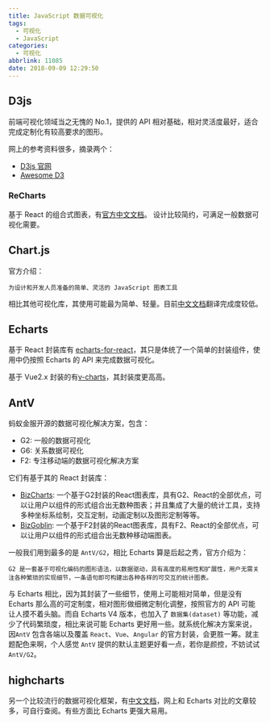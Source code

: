 ```yaml
---
title: JavaScript 数据可视化
tags:
  - 可视化
  - JavaScript
categories:
  - 可视化
abbrlink: 11085
date: 2018-09-09 12:29:50
---
```


## D3js
前端可视化领域当之无愧的 No.1，提供的 API 相对基础，相对灵活度最好，适合完成定制化有较高要求的图形。

网上的参考资料很多，摘录两个：

- [D3js 官网](https://d3js.org/)
- [Awesome D3](https://github.com/wbkd/awesome-d3)


### ReCharts

基于 React 的组合式图表，有[官方中文文档](http://recharts.org/zh-CN)。
设计比较简约，可满足一般数据可视化需要。


## Chart.js
官方介绍：

    为设计和开发人员准备的简单、灵活的 JavaScript 图表工具
相比其他可视化库，其使用可能最为简单、轻量。目前[中文文档](http://chartjs.cn/)翻译完成度较低。

## Echarts

基于 React 封装库有 [echarts-for-react](https://github.com/hustcc/echarts-for-react)，其只是体统了一个简单的封装组件，使用中仍按照 Echarts 的 API 来完成数据可视化。

基于 Vue2.x 封装的有[v-charts](https://v-charts.js.org)，其封装度更高高。

## 

## AntV
蚂蚁金服开源的数据可视化解决方案，包含：
- G2: 一般的数据可视化
- G6: 关系数据可视化
- F2: 专注移动端的数据可视化解决方案

它们有基于其的 React 封装库：
- [BizCharts](http://bizcharts.net): 一个基于G2封装的React图表库，具有G2、React的全部优点，可以让用户以组件的形式组合出无数种图表；并且集成了大量的统计工具，支持多种坐标系绘制，交互定制，动画定制以及图形定制等等。
- [BizGoblin](http://bizcharts.net/products/bizGoblin): 一个基于F2封装的React图表库，具有F2、React的全部优点，可以让用户以组件的形式组合出无数种移动端图表。

一般我们用到最多的是 `AntV/G2`，相比 Echarts 算是后起之秀，官方介绍为：

    G2 是一套基于可视化编码的图形语法，以数据驱动，具有高度的易用性和扩展性，用户无需关注各种繁琐的实现细节，一条语句即可构建出各种各样的可交互的统计图表。

与 Echarts 相比，因为其封装了一些细节，使用上可能相对简单，但是没有 Echarts 那么高的可定制度，相对图形做细微定制化调整，按照官方的 API 可能让人摸不着头脑。而自 Echarts V4 版本，也加入了 `数据集(dataset)` 等功能，减少了代码繁琐度，相比来说可能 Echarts 更好用一些。就系统化解决方案来说，因`AntV` 包含各端以及覆盖 `React`、`Vue`、`Angular` 的官方封装，会更胜一筹。就主题配色来啊，个人感觉 `AntV` 提供的默认主题更好看一点，若你是颜控，不妨试试 `AntV/G2`。


## highcharts

另一个比较流行的数据可视化框架，有[中文文档](https://www.hcharts.cn/)，网上和 Echarts 对比的文章较多，可自行查阅。有些方面比 Echarts 更强大易用。